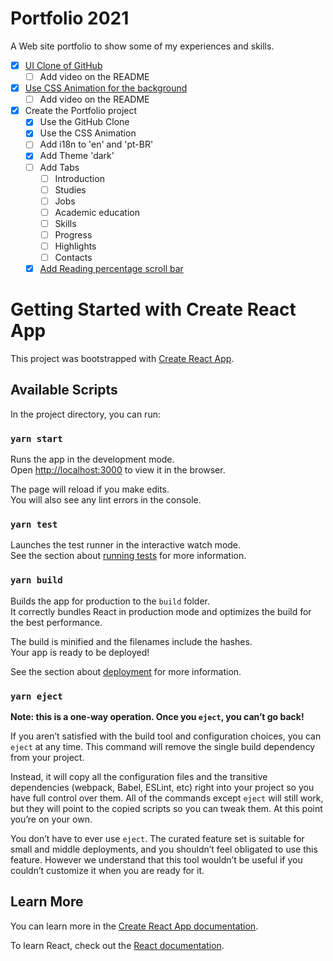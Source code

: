 # Portfolio 2021
A Web site portfolio to show some of my experiences and skills.

- [x]  [UI Clone of GitHub](https://www.youtube.com/watch?v=iLEbGQXsg3k)
    - [ ]  Add video on the README
- [x]  [Use CSS Animation for the background](https://www.youtube.com/watch?v=GykTLqODQuU)
    - [ ]  Add video on the README
- [x]  Create the Portfolio project
    - [x]  Use the GitHub Clone
    - [x]  Use the CSS Animation
    - [ ]  Add i18n to 'en' and 'pt-BR'
    - [x]  Add Theme 'dark'
    - [ ]  Add Tabs
        - [ ]  Introduction
        - [ ]  Studies
        - [ ]  Jobs
        - [ ]  Academic education
        - [ ]  Skills
        - [ ]  Progress
        - [ ]  Highlights
        - [ ]  Contacts
    - [x]  [Add Reading percentage scroll bar](https://www.youtube.com/watch?v=wHzpWi3FxI8&t=628s)

# Getting Started with Create React App

This project was bootstrapped with [Create React App](https://github.com/facebook/create-react-app).

## Available Scripts

In the project directory, you can run:

### `yarn start`

Runs the app in the development mode.\
Open [http://localhost:3000](http://localhost:3000) to view it in the browser.

The page will reload if you make edits.\
You will also see any lint errors in the console.

### `yarn test`

Launches the test runner in the interactive watch mode.\
See the section about [running tests](https://facebook.github.io/create-react-app/docs/running-tests) for more information.

### `yarn build`

Builds the app for production to the `build` folder.\
It correctly bundles React in production mode and optimizes the build for the best performance.

The build is minified and the filenames include the hashes.\
Your app is ready to be deployed!

See the section about [deployment](https://facebook.github.io/create-react-app/docs/deployment) for more information.

### `yarn eject`

**Note: this is a one-way operation. Once you `eject`, you can’t go back!**

If you aren’t satisfied with the build tool and configuration choices, you can `eject` at any time. This command will remove the single build dependency from your project.

Instead, it will copy all the configuration files and the transitive dependencies (webpack, Babel, ESLint, etc) right into your project so you have full control over them. All of the commands except `eject` will still work, but they will point to the copied scripts so you can tweak them. At this point you’re on your own.

You don’t have to ever use `eject`. The curated feature set is suitable for small and middle deployments, and you shouldn’t feel obligated to use this feature. However we understand that this tool wouldn’t be useful if you couldn’t customize it when you are ready for it.

## Learn More

You can learn more in the [Create React App documentation](https://facebook.github.io/create-react-app/docs/getting-started).

To learn React, check out the [React documentation](https://reactjs.org/).
